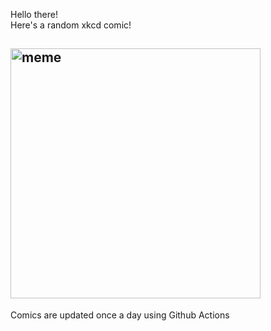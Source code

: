 Hello there! <br>Here's a random xkcd comic!<br>
## <img src="https://imgs.xkcd.com/comics/bass.png" alt="meme" width="400"/><br>
Comics are updated once a day using Github Actions
